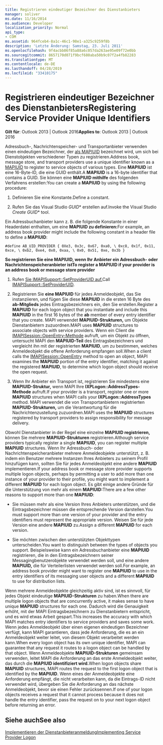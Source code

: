 ```yaml
---
title: Registrieren eindeutiger Bezeichner des Dienstanbieters
manager: soliver
ms.date: 11/16/2014
ms.audience: Developer
localization_priority: Normal
api_type:
- COM
ms.assetid: 964fceb4-8a1c-46c1-98e1-a325c9259f8b
description: 'Letzte Änderung: Samstag, 23. Juli 2011'
ms.openlocfilehash: 9f4acbb06f85a88a6c057da263ae95e09f72e0bb
ms.sourcegitcommit: 8657170d071f9bcf680aba50b9c07f2a4fb82283
ms.translationtype: MT
ms.contentlocale: de-DE
ms.lasthandoff: 04/28/2019
ms.locfileid: "33410175"
---
```

# <a name="registering-service-provider-unique-identifiers"></a><span data-ttu-id="97caf-103">Registrieren eindeutiger Bezeichner des Dienstanbieters</span><span class="sxs-lookup"><span data-stu-id="97caf-103">Registering Service Provider Unique Identifiers</span></span>

  
  
<span data-ttu-id="97caf-104">**Gilt für**: Outlook 2013 | Outlook 2016</span><span class="sxs-lookup"><span data-stu-id="97caf-104">**Applies to**: Outlook 2013 | Outlook 2016</span></span> 
  
<span data-ttu-id="97caf-105">Adressbuch-, Nachrichtenspeicher- und Transportanbieter verwenden einen eindeutigen Bezeichner, der [als MAPIUID](mapiuid.md) bezeichnet wird, um sich bei Dienstobjekten verschiedener Typen zu registrieren.</span><span class="sxs-lookup"><span data-stu-id="97caf-105">Address book, message store, and transport providers use a unique identifier known as a [MAPIUID](mapiuid.md) to register to service objects of various types.</span></span> <span data-ttu-id="97caf-106">Eine **MAPIUID** ist eine 16-Byte-ID, die eine GUID enthält.</span><span class="sxs-lookup"><span data-stu-id="97caf-106">A **MAPIUID** is a 16-byte identifier that contains a GUID.</span></span> <span data-ttu-id="97caf-107">Sie können eine **MAPIUID mithilfe** des folgenden Verfahrens erstellen:</span><span class="sxs-lookup"><span data-stu-id="97caf-107">You can create a **MAPIUID** by using the following procedure:</span></span> 
  
1. <span data-ttu-id="97caf-108">Definieren Sie eine Konstante.</span><span class="sxs-lookup"><span data-stu-id="97caf-108">Define a constant.</span></span>
    
2. <span data-ttu-id="97caf-109">Rufen Sie das Visual Studio *GUID*\* erstellen auf.</span><span class="sxs-lookup"><span data-stu-id="97caf-109">Invoke the Visual Studio *Create GUID*\* tool.</span></span> 
    
<span data-ttu-id="97caf-110">Ein Adressbuchanbieter kann z. B. die folgende Konstante in einer Headerdatei enthalten, um eine **MAPIUID zu definieren:**</span><span class="sxs-lookup"><span data-stu-id="97caf-110">For example, an address book provider might include the following constant in a header file to define a **MAPIUID**:</span></span>
  
 `#define AB_UID_PROVIDER { 0Xe3, 0x3c, 0x67, 0xa0, \ 0xc8, 0x1f, 0x11, 0xce, \ 0xb2, 0xe4, 0x0, 0xaa, \ 0x0, 0x51, 0xe, 0x3b }`
  
 <span data-ttu-id="97caf-111">**So registrieren Sie eine MAPIUID, wenn Ihr Anbieter ein Adressbuch- oder Nachrichtenspeicheranbieter ist**</span><span class="sxs-lookup"><span data-stu-id="97caf-111">**To register a MAPIUID if your provider is an address book or message store provider**</span></span>
  
1. <span data-ttu-id="97caf-112">Rufen [Sie IMAPISupport::SetProviderUID auf.](imapisupport-setprovideruid.md)</span><span class="sxs-lookup"><span data-stu-id="97caf-112">Call [IMAPISupport::SetProviderUID](imapisupport-setprovideruid.md).</span></span>
    
2. <span data-ttu-id="97caf-113">Registrieren Sie **eine MAPIUID** für jedes Anmeldeobjekt, das Sie instanziieren, und fügen Sie diese **MAPIUID** in die ersten 16 Byte des **ab-Mitglieds** jedes Eintragsbezeichners ein, den Sie erstellen.</span><span class="sxs-lookup"><span data-stu-id="97caf-113">Register a **MAPIUID** for each logon object that you instantiate and include this **MAPIUID** in the first 16 bytes of the **ab** member of every entry identifier that you create.</span></span> <span data-ttu-id="97caf-114">MAPI verwendet **MAPIUID-Strukturen,** um Objekte Dienstanbietern zuzuordnen.</span><span class="sxs-lookup"><span data-stu-id="97caf-114">MAPI uses **MAPIUID** structures to associate objects with service providers.</span></span> <span data-ttu-id="97caf-115">Wenn ein Client die [IMAPISession::OpenEntry-Methode](imapisession-openentry.md) aufruft, um ein Objekt zu öffnen, untersucht MAPI den **MAPIUID-Teil** des Eintragsbezeichners und vergleicht ihn mit der registrierten **MAPIUID**, um zu bestimmen, welches Anmeldeobjekt die offene Anforderung empfangen soll.</span><span class="sxs-lookup"><span data-stu-id="97caf-115">When a client calls the [IMAPISession::OpenEntry](imapisession-openentry.md) method to open an object, MAPI examines the **MAPIUID** portion of the entry identifier, matching it against the registered **MAPIUID**, to determine which logon object should receive the open request.</span></span>
    
3. <span data-ttu-id="97caf-116">Wenn Ihr Anbieter ein Transport ist, registrieren Sie mindestens eine **MAPIUID-Struktur,** wenn MAPI Ihre **IXPLogon::AddressTypes-Methode** aufruft.</span><span class="sxs-lookup"><span data-stu-id="97caf-116">If your provider is a transport, register one or more **MAPIUID** structures when MAPI calls your **IXPLogon::AddressTypes** method.</span></span> <span data-ttu-id="97caf-117">MAPI verwendet die von Transportanbietern registrierten **MAPIUID-Strukturen,** um die Verantwortung für die Nachrichtenzustellung zuzuordnen.</span><span class="sxs-lookup"><span data-stu-id="97caf-117">MAPI uses the **MAPIUID** structures registered by transport providers to assign responsibility for message delivery.</span></span> 
    
<span data-ttu-id="97caf-118">Obwohl Dienstanbieter in der Regel eine einzelne **MAPIUID registrieren,** können Sie mehrere **MAPIUID-Strukturen** registrieren.</span><span class="sxs-lookup"><span data-stu-id="97caf-118">Although service providers typically register a single **MAPIUID**, you can register multiple **MAPIUID** structures.</span></span> <span data-ttu-id="97caf-119">Wenn Ihr Adressbuch- oder Nachrichtenspeicheranbieter mehrere Anmeldeobjekte unterstützt, z. B. indem ein Benutzer mehrere Instanzen Ihres Anbieters zu seinem Profil hinzufügen kann, sollten Sie für jedes Anmeldeobjekt eine andere **MAPIUID** implementieren.</span><span class="sxs-lookup"><span data-stu-id="97caf-119">If your address book or message store provider supports multiple logon objects, perhaps by permitting a user to add more than one instance of your provider to their profile, you might want to implement a different **MAPIUID** for each logon object.</span></span> <span data-ttu-id="97caf-120">Es gibt einige andere Gründe für die Unterstützung von mehr als einem **MAPIUID:**</span><span class="sxs-lookup"><span data-stu-id="97caf-120">There are a few other reasons to support more than one **MAPIUID**:</span></span>
  
- <span data-ttu-id="97caf-121">Sie müssen mehr als eine Version Ihres Anbieters unterstützen, und die Eintragsbezeichner müssen die entsprechende Version darstellen.</span><span class="sxs-lookup"><span data-stu-id="97caf-121">You must support more than one version of your provider and the entry identifiers must represent the appropriate version.</span></span> <span data-ttu-id="97caf-122">Weisen Sie für jede Version eine andere **MAPIUID** zu.</span><span class="sxs-lookup"><span data-stu-id="97caf-122">Assign a different **MAPIUID** for each version.</span></span> 
    
- <span data-ttu-id="97caf-123">Sie möchten zwischen den unterstützten Objekttypen unterscheiden.</span><span class="sxs-lookup"><span data-stu-id="97caf-123">You want to distinguish between the types of objects you support.</span></span> <span data-ttu-id="97caf-124">Beispielsweise kann ein Adressbuchanbieter eine **MAPIUID** registrieren, die in den Eintragsbezeichnern seiner Messagingbenutzerobjekte verwendet werden soll, und eine andere **MAPIUID,** die für Verteilerlisten verwendet werden soll.</span><span class="sxs-lookup"><span data-stu-id="97caf-124">For example, an address book provider might want to register one **MAPIUID** to use in the entry identifiers of its messaging user objects and a different **MAPIUID** to use for distribution lists.</span></span> 
    
<span data-ttu-id="97caf-125">Wenn mehrere Anmeldeobjekte gleichzeitig aktiv sind, ist es sinnvoll, für jedes Objekt eindeutige **MAPIUID-Strukturen** zu haben.</span><span class="sxs-lookup"><span data-stu-id="97caf-125">When there are multiple logon objects that are concurrently active, it makes sense to have unique **MAPIUID** structures for each one.</span></span> <span data-ttu-id="97caf-126">Dadurch wird die Genauigkeit erhöht, mit der MAPI Eintragsbezeichnern zu Dienstanbietern entspricht, und es wird etwas Arbeit gespart.</span><span class="sxs-lookup"><span data-stu-id="97caf-126">This increases the accuracy with which MAPI matches entry identifiers to service providers and saves some work.</span></span> <span data-ttu-id="97caf-127">Wenn jedes Anmeldeobjekt über einen eigenen eindeutigen Bezeichner verfügt, kann MAPI garantieren, dass jede Anforderung, die es an ein Anmeldeobjekt weiter leitet, von diesem Objekt verarbeitet werden kann.</span><span class="sxs-lookup"><span data-stu-id="97caf-127">When every logon object has its own unique identifier, MAPI can guarantee that any request it routes to a logon object can be handled by that object.</span></span> <span data-ttu-id="97caf-128">Wenn Anmeldeobjekte **MAPIUID-Strukturen** gemeinsam verwenden, leitet MAPI die Anforderung an das erste Anmeldeobjekt weiter, das durch die **MAPIUID identifiziert wird.**</span><span class="sxs-lookup"><span data-stu-id="97caf-128">When logon objects share **MAPIUID** structures, MAPI routes the request to the first logon object that is identified by the **MAPIUID**.</span></span> <span data-ttu-id="97caf-129">Wenn eines der Anmeldeobjekte eine Anforderung empfängt, die nicht verarbeiten kann, da die Eintrags-ID nicht verwendet wird, übergeben Sie die Anforderung an das nächste Anmeldeobjekt, bevor sie einen Fehler zurücksennen.</span><span class="sxs-lookup"><span data-stu-id="97caf-129">If one of your logon objects receives a request that it cannot process because it does not handle the entry identifier, pass the request on to your next logon object before returning an error.</span></span>
  
## <a name="see-also"></a><span data-ttu-id="97caf-130">Siehe auch</span><span class="sxs-lookup"><span data-stu-id="97caf-130">See also</span></span>



[<span data-ttu-id="97caf-131">Implementieren der Dienstanbieteranmeldung</span><span class="sxs-lookup"><span data-stu-id="97caf-131">Implementing Service Provider Logon</span></span>](implementing-service-provider-logon.md)

